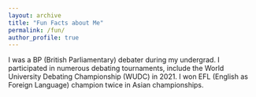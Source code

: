 ```yaml
---
layout: archive
title: "Fun Facts about Me"
permalink: /fun/
author_profile: true
---
```


I was a BP (British Parliamentary) debater during my undergrad. I participated in numerous debating tournaments, include the World University Debating Championship (WUDC) in 2021. I won EFL (English as Foreign Language) champion twice in Asian championships.